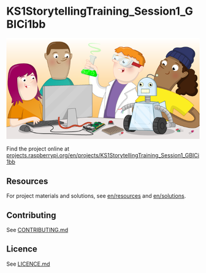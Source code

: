 # KS1StorytellingTraining_Session1_GBICi1bb

![KS1StorytellingTraining_Session1_GBICi1bb](banner.png)

Find the project online at [projects.raspberrypi.org/en/projects/KS1StorytellingTraining_Session1_GBICi1bb](https://projects.raspberrypi.org/en/projects/KS1StorytellingTraining_Session1_GBICi1bb)

## Resources
For project materials and solutions, see [en/resources](https://github.com/raspberrypilearning/KS1StorytellingTraining_Session1_GBICi1bb/tree/master/en/resources) and [en/solutions](https://github.com/raspberrypilearning/KS1StorytellingTraining_Session1_GBICi1bb/tree/master/en/solutions).

## Contributing
See [CONTRIBUTING.md](CONTRIBUTING.md)

## Licence
 See [LICENCE.md](LICENCE.md)